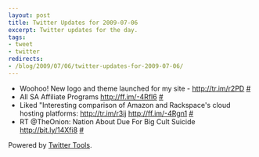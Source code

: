 ```yaml
---
layout: post
title: Twitter Updates for 2009-07-06
excerpt: Twitter updates for the day.
tags:
- tweet
- twitter
redirects:
- /blog/2009/07/06/twitter-updates-for-2009-07-06/
---
```

<ul class="aktt_tweet_digest">
	<li>Woohoo! New logo and theme launched for my site - <a rel="nofollow" href="http://tr.im/r2PD">http://tr.im/r2PD</a> <a href="http://twitter.com/data_shaman/statuses/2494703017">#</a></li>
	<li>All SA Affiliate Programs <a rel="nofollow" href="http://ff.im/-4Rfl6">http://ff.im/-4Rfl6</a> <a href="http://twitter.com/data_shaman/statuses/2495211938">#</a></li>
	<li>Liked "Interesting comparison of Amazon and Rackspace's cloud hosting platforms: <a rel="nofollow" href="http://tr.im/r3ij">http://tr.im/r3ij</a> <a rel="nofollow" href="http://ff.im/-4Rgn1">http://ff.im/-4Rgn1</a> <a href="http://twitter.com/data_shaman/statuses/2495349660">#</a></li>
	<li>RT @TheOnion: Nation About Due For Big Cult Suicide <a rel="nofollow" href="http://bit.ly/14Xfi8">http://bit.ly/14Xfi8</a> <a href="http://twitter.com/data_shaman/statuses/2497098962">#</a></li>
</ul>
<p class="aktt_credit">Powered by <a href="http://alexking.org/projects/wordpress">Twitter Tools</a>.</p>
